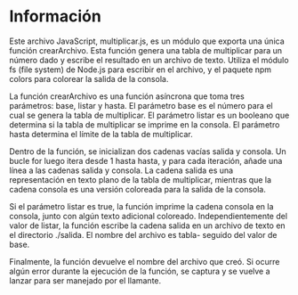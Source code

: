 # Información
Este archivo JavaScript, multiplicar.js, es un módulo que exporta una única función crearArchivo. Esta función genera una tabla de multiplicar para un número dado y escribe el resultado en un archivo de texto. Utiliza el módulo fs (file system) de Node.js para escribir en el archivo, y el paquete npm colors para colorear la salida de la consola.

La función crearArchivo es una función asíncrona que toma tres parámetros: base, listar y hasta. El parámetro base es el número para el cual se genera la tabla de multiplicar. El parámetro listar es un booleano que determina si la tabla de multiplicar se imprime en la consola. El parámetro hasta determina el límite de la tabla de multiplicar.

Dentro de la función, se inicializan dos cadenas vacías salida y consola. Un bucle for luego itera desde 1 hasta hasta, y para cada iteración, añade una línea a las cadenas salida y consola. La cadena salida es una representación en texto plano de la tabla de multiplicar, mientras que la cadena consola es una versión coloreada para la salida de la consola.

Si el parámetro listar es true, la función imprime la cadena consola en la consola, junto con algún texto adicional coloreado. Independientemente del valor de listar, la función escribe la cadena salida en un archivo de texto en el directorio ./salida. El nombre del archivo es tabla- seguido del valor de base.

Finalmente, la función devuelve el nombre del archivo que creó. Si ocurre algún error durante la ejecución de la función, se captura y se vuelve a lanzar para ser manejado por el llamante.